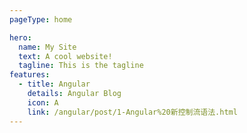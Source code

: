 ```yaml
---
pageType: home

hero:
  name: My Site
  text: A cool website!
  tagline: This is the tagline
features:
  - title: Angular
    details: Angular Blog
    icon: A
    link: /angular/post/1-Angular%20新控制流语法.html
---
```

